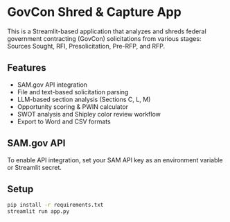 # GovCon Shred & Capture App

This is a Streamlit-based application that analyzes and shreds federal government contracting (GovCon) solicitations from various stages: Sources Sought, RFI, Presolicitation, Pre-RFP, and RFP.

## Features

- SAM.gov API integration
- File and text-based solicitation parsing
- LLM-based section analysis (Sections C, L, M)
- Opportunity scoring & PWIN calculator
- SWOT analysis and Shipley color review workflow
- Export to Word and CSV formats

## SAM.gov API
To enable API integration, set your SAM API key as an environment variable or Streamlit secret.

## Setup

```bash
pip install -r requirements.txt
streamlit run app.py
```

